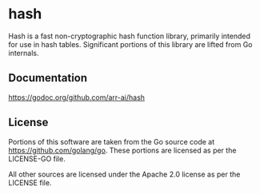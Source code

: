 # hash

Hash is a fast non-cryptographic hash function library, primarily intended for
use in hash tables. Significant portions of this library are lifted from Go
internals.

## Documentation

https://godoc.org/github.com/arr-ai/hash


## License

Portions of this software are taken from the Go source code at
https://github.com/golang/go. These portions are licensed as per the LICENSE-GO
file.

All other sources are licensed under the Apache 2.0 license as per the LICENSE
file.
